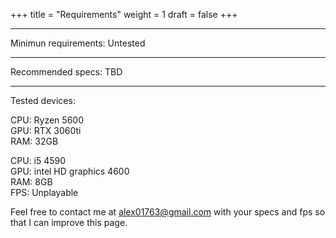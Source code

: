 +++
title = "Requirements"
weight = 1
draft = false
+++

---
Minimun requirements:
Untested

---

Recommended specs:
TBD

---
Tested devices:

CPU: Ryzen 5600   
GPU: RTX 3060ti   
RAM: 32GB   
    
CPU: i5 4590   
GPU: intel HD graphics 4600   
RAM: 8GB   
FPS: Unplayable
    
Feel free to contact me at alex01763@gmail.com with your specs and fps so that I can improve this page.